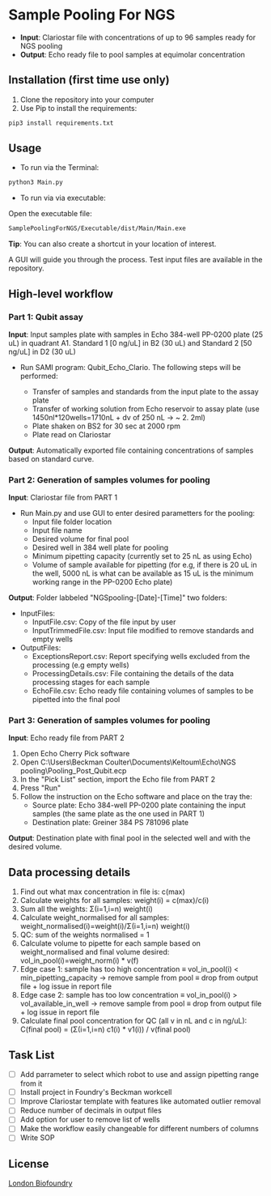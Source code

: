 # Sample Pooling For NGS

* **Input**: Clariostar file with concentrations of up to 96 samples ready for NGS pooling
* **Output**: Echo ready file to pool samples at equimolar concentration 

## Installation (first time use only)

1. Clone the repository into your computer
2. Use Pip to install the requirements: 

```bash
pip3 install requirements.txt
```

## Usage

* To run via the Terminal:  

```bash
python3 Main.py 
```

* To run via via executable: 

Open the executable file:

```bash
SamplePoolingForNGS/Executable/dist/Main/Main.exe
```

**Tip**: You can also create a shortcut in your location of interest. 

A GUI will guide you through the process. Test input files are available in the repository. 

## High-level workflow 

### Part 1: Qubit assay

**Input**: 
    Input samples plate with samples in Echo 384-well PP-0200 plate (25 uL) in quadrant A1. 
    Standard 1 [0 ng/uL] in B2 (30 uL) and Standard 2 [50 ng/uL] in D2 (30 uL)
    
* Run SAMI program: Qubit_Echo_Clario. The following steps will be performed: 

    * Transfer of samples and standards from the input plate to the assay plate 
    * Transfer of working solution from Echo reservoir to assay plate (use 1450nl*120wells=1710nL + dv of 250 nL -> ~ 2. 2ml)
    * Plate shaken on BS2 for 30 sec at 2000 rpm
    * Plate read on Clariostar
 
**Output**: 
    Automatically exported file containing concentrations of samples based on standard curve. 

### Part 2: Generation of samples volumes for pooling

**Input**: Clariostar file from PART 1

* Run Main.py and use GUI to enter desired parametters for the pooling:
    * Input file folder location
    * Input file name
    * Desired volume for final pool
    * Desired well in 384 well plate for pooling
    * Minimum pipetting capacity (currently set to 25 nL as using Echo)
    * Volume of sample available for pipetting  (for e.g, if there is 20 uL in the well, 5000 nL is what can be available as 15 uL is the minimum working range in the PP-0200 Echo plate)

**Output**: Folder labbeled "NGSpooling-[Date]-[Time]" two folders:

* InputFiles:
    * InputFile.csv: Copy of the file input by user
    * InputTrimmedFile.csv: Input file modified to remove standards and empty wells 
* OutputFiles:
    * ExceptionsReport.csv: Report specifying wells excluded from the processing (e.g empty wells)
    * ProcessingDetails.csv: File containing the details of the data processing stages for each sample
    * EchoFile.csv: Echo ready file containing volumes of samples to be pipetted into the final pool

### Part 3: Generation of samples volumes for pooling

**Input**: Echo ready file from PART 2

1. Open Echo Cherry Pick software
2. Open C:\Users\Beckman Coulter\Documents\Keltoum\Echo\NGS pooling\Pooling_Post_Qubit.ecp
3. In the "Pick List" section, import the Echo file from PART 2
4. Press "Run"
5. Follow the instruction on the Echo software and place on the tray the:
    * Source plate: Echo 384-well PP-0200 plate containing the input samples (the same plate as the one used in PART 1)
    * Destination plate: Greiner 384 PS 781096 plate

**Output**: Destination plate with final pool in the selected well and with the desired volume. 

## Data processing details

1. Find out what max concentration in file is: c(max)
2. Calculate weights for all samples: weight(i) = c(max)/c(i)
3. Sum all the weights: Σ(i=1,i=n) weight(i)
4. Calculate weight_normalised for all samples: weight_normalised(i)=weight(i)/Σ(i=1,i=n) weight(i)
5. QC: sum of the weights normalised = 1
6. Calculate volume to pipette for each sample based on weight_normalised and final volume desired: vol_in_pool(i)=weight_norm(i) * v(f)
7. Edge case 1: sample has too high concentration ≡ vol_in_pool(i) < min_pipetting_capacity → remove sample from pool ≡ drop from output file + log issue in report file
8. Edge case 2: sample has too low concentration ≡ vol_in_pool(i) > vol_available_in_well → remove sample from pool ≡ drop from output file + log issue in report file
9. Calculate final pool concentration for QC (all v in nL and c in ng/uL): C(final pool) = (Σ(i=1,i=n) c1(i) * v1(i)) / v(final pool)

## Task List

- [ ] Add parrameter to select which robot to use and assign pipetting range from it
- [ ] Install project in Foundry's Beckman workcell
- [ ] Improve Clariostar template with features like automated outlier removal
- [ ] Reduce number of decimals in output files 
- [ ] Add option for user to remove list of wells
- [ ] Make the workflow easily changeable for different numbers of columns
- [ ] Write SOP

## License

[London Biofoundry](https://www.londonbiofoundry.org/)











